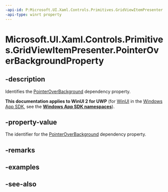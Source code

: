 ```yaml
---
-api-id: P:Microsoft.UI.Xaml.Controls.Primitives.GridViewItemPresenter.PointerOverBackgroundProperty
-api-type: winrt property
---
```


<!-- Property syntax
public Windows.UI.Xaml.DependencyProperty PointerOverBackgroundProperty { get; }
-->

# Microsoft.UI.Xaml.Controls.Primitives.GridViewItemPresenter.PointerOverBackgroundProperty

## -description
Identifies the [PointerOverBackground](gridviewitempresenter_pointeroverbackground.md) dependency property.

**This documentation applies to WinUI 2 for UWP** (for [WinUI](/windows/apps/winui/winui3/) in the [Windows App SDK](/windows/apps/windows-app-sdk/), see the **[Windows App SDK namespaces](/windows/windows-app-sdk/api/winrt/)**).

## -property-value
The identifier for the [PointerOverBackground](gridviewitempresenter_pointeroverbackground.md) dependency property.

## -remarks

## -examples

## -see-also
